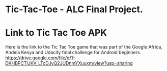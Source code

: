 # Tic-Tac-Toe - ALC Final Project.
# Link to Tic Tac Toe APK
Here is the link to the Tic Tac Toe game that was part of the Google Africa, Andela Kenya and Udacity final challenge for Android beginners.
https://drive.google.com/file/d/1-DKHBPCTlJKV_LTcDJyQ2JUDnmYXuuxm/view?usp=sharing
